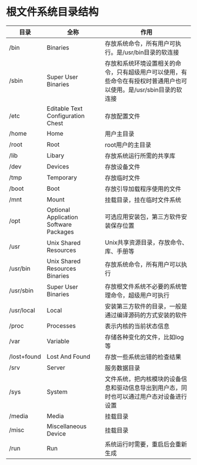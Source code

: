 # 根文件系统目录结构

| 目录          | 全称                                     | 作用                                                            |
| ----------- | -------------------------------------- | ------------------------------------------------------------- |
| /bin        | Binaries                               | 存放系统命令，所有用户可执行。是/usr/bin目录的软连接                                |
| /sbin       | Super User Binaries                    | 存放和系统环境设置相关的命令，只有超级用户可以使用，有些命令在有授权时普通用户也可以使用。是/usr/sbin目录的软连接 |
| /etc        | Editable Text Configuration Chest      | 存放配置文件                                                        |
| /home       | Home                                   | 用户主目录                                                         |
| /root       | Root                                   | root用户的主目录                                                    |
| /lib        | Libary                                 | 存放系统运行所需的共享库                                                  |
| /dev        | Devices                                | 存放设备文件                                                        |
| /tmp        | Temporary                              | 存放临时文件                                                        |
| /boot       | Boot                                   | 存放引导加载程序使用的文件                                                 |
| /mnt        | Mount                                  | 挂载目录，挂在临时文件系统                                                 |
| /opt        | Optional Application Software Packages | 可选应用安装包，第三方软件安装保存位置                                           |
| /usr        | Unix Shared Resources                  | Unix共享资源目录，存放命令、库、手册等                                         |
| /usr/bin    | Unix Shared Resources Binaries         | 存放系统命令，所有用户可以执行                                               |
| /usr/sbin   | Super User Binaries                    | 存放根文件系统不必要的系统管理命令，超级用户可执行                                     |
| /usr/local  | Local                                  | 安装第三方软件的目录，一般是通过编译源码的方式安装的软件                                  |
| /proc       | Processes                              | 表示内核的当前状态信息                                                   |
| /var        | Variable                               | 存储各种变化的文件，比如log等                                              |
| /lost+found | Lost And Found                         | 存放一些系统出错的检查结果                                                 |
| /srv        | Server                                 | 服务数据目录                                                        |
| /sys        | System                                 | 文件系统，把内核模块的设备信息和驱动信息导出到用户态，同时也可以通过用户态对设备进行设置                  |
| /media      | Media                                  | 挂载目录                                                          |
| /misc       | Miscellaneous Device                   | 挂载目录                                                          |
| /run        | Run                                    | 系统运行时需要，重启后会重新生成                                              |
